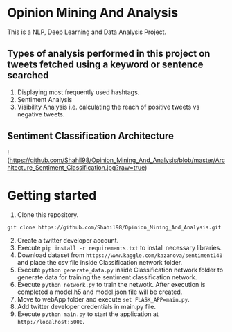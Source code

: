 # Opinion Mining And Analysis
This is a NLP, Deep Learning and Data Analysis Project. 
<br>
## Types of analysis performed in this project on tweets fetched using a keyword or sentence searched
1) Displaying most frequently used hashtags.
2) Sentiment Analysis
3) Visibility Analysis i.e. calculating the reach of positive tweets vs negative tweets.
## Sentiment Classification Architecture
!(https://github.com/Shahil98/Opinion_Mining_And_Analysis/blob/master/Architecture_Sentiment_Classification.jpg?raw=true)
# Getting started
1) Clone this repository.
```
git clone https://github.com/Shahil98/Opinion_Mining_And_Analysis.git
```
2) Create a twitter developer account.
3) Execute ```pip install -r requirements.txt``` to install necessary libraries.
4) Download dataset from ```https://www.kaggle.com/kazanova/sentiment140``` and place the csv file inside Classification network folder.
5) Execute ```python generate_data.py``` inside Classification network folder to generate data for training the sentiment classification network.
6) Execute ```python network.py``` to train the netwotk. After execution is completed a model.h5 and model.json file will be created.
7) Move to webApp folder and execute ```set FLASK_APP=main.py```.
8) Add twitter developer credentials in main.py file.
9) Execute ```python main.py``` to start the application at ```http://localhost:5000```.
